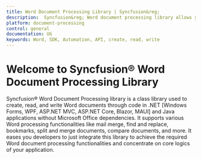 ```yaml
---
title: Word Document Processing Library | Syncfusion&reg;
description:  Syncfusion&reg; Word document processing library allows you create, read and write Word documents through code in .NET and Java applications without Microsoft Office dependencies.
platform: document-processing
control: general
documentation: UG
keywords: Word, SDK, Automation, API, create, read, write
---
```


# Welcome to Syncfusion&reg; Word Document Processing Library

Syncfusion&reg; Word Document Processing library is a class library used to create, read, and write Word documents through code in .NET [Windows Forms, WPF, ASP.NET MVC, ASP.NET Core, Blazor, MAUI] and Java applications without Microsoft Office dependencies. It supports various Word processing functionalities like mail merge, find and replace, bookmarks, split and merge documents, compare documents, and more. It eases you developers to just integrate this library to achieve the required Word document processing functionalities and concentrate on core logics of your application.

